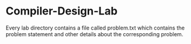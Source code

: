 # Compiler-Design-Lab

Every lab directory contains a file called problem.txt
which contains the problem statement and other details about the
corresponding problem.
